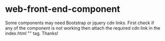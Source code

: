 # web-front-end-component

Some components may need Bootstrap or jquery cdn links. First check if any of the component is not working then attach the required cdn link in the index.html "<head>" tag.
Thanks!
